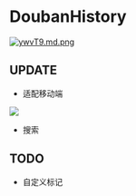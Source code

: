 # DoubanHistory
[![ywvT9.md.png](https://s1.ax2x.com/2018/02/17/ywvT9.md.png)](https://simimg.com/i/ywvT9)

## UPDATE
 * 适配移动端

![](https://ws1.sinaimg.cn/mw690/a718aca9ly1fp3850kdhkj218g280jzz.jpg)

 * 搜索


## TODO
 * 自定义标记

